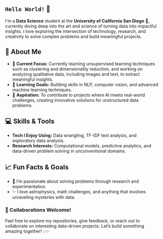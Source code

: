 ## `Hello World!` 👋 
I'm a **Data Science** student at the **University of California San Diego** 🔱, currently diving deep into the art and science of turning data into impactful insights. I love exploring the intersection of technology, research, and creativity to solve complex problems and build meaningful projects. 
## 🌟 About Me 
- 🔭 **Current Focus:** Currently learning unsupervised learning techniques such as clustering and dimensionality reduction, and working on analyzing qualitative data, including images and text, to extract meaningful insights.
- 🌱 **Learning Goals:** Building skills in NLP, computer vision, and advanced machine learning techniques. 
- 🚀 **Aspiration:** To contribute to projects where AI meets real-world challenges, creating innovative solutions for unstructured data problems. 
## 💻 Skills & Tools 
- **Tech I Enjoy Using:** Data wrangling, TF-IDF text analysis, and exploratory data analysis. 
- **Research Interests:** Computational models, predictive analytics, and data-driven problem solving in unconventional domains. 
## 📈 Fun Facts & Goals 
- 🧠 I’m passionate about solving problems through research and experimentation. 
- ✨ I love astrophysics, math challenges, and anything that involves unraveling mysteries with data. 
### 🤝 Collaborations Welcome! 
Feel free to explore my repositories, give feedback, or reach out to collaborate on interesting data-driven projects. Let’s build something amazing together! 💡✨




